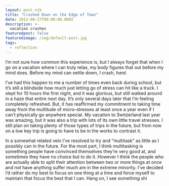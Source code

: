 ```yaml
---
layout: post.njk
title: "Crashed Down on the Edge of Town"
date: 2012-08-27T00:00:00.000Z
description: >-
  vacation crashes
featuredpost: false
featuredimage: /img/default-post.jpg
tags:
  - reflection
---
```


I’m not sure how common this experience is, but I always forget that when I go on a vacation where I can truly relax, my body figures that out before my mind does. Before my mind can settle down, I crash, _hard._

I’ve had this happen to me a number of times even back during school, but it’s still a blindside how much just letting go of stress can hit like a truck. I slept for 10 hours the first night, and it was glorious, but still walked around in a haze that entire next day. It’s only several days later that I’m feeling completely refreshed. But, it has reaffirmed my commitment to taking time away from the multitude of micro-stresses at least once a year even if I can’t physically go anywhere special. My vacation to Switzerland last year was amazing, but it was also a trip with lots of its own little travel stresses. I still plan on taking plenty of those types of trips in the future, but from now on a low key trip is going to have to be in the works to contrast it.

In a somewhat related vein I’ve resolved to try and “multitask” as little as I possibly can in the future. For the most part, I think multitasking is something people have convinced themselves they’re very good at, and sometimes they have no choice but to do it. However I think the people who are actually able to split their attention between two or more things at once and not have anything suffer much are in the extreme minority. I’ve decided I’d rather do my best to focus on one thing at a time and force myself to maintain that focus the best that I can. Hang on, I see something shi
